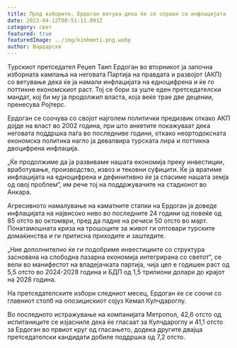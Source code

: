 ```yaml
---
title: Пред изборите, Ердоган ветува дека ќе се справи со инфлацијата
date: 2023-04-12T00:51:11.891Z
category: свет
featured: true
featuredImage: ../img/kimhmeti.png.webp
author: Вардарски
---
```


Турскиот претседател Реџеп Таип Ердоган во вторникот ја започна изборната кампања на неговата Партија на правдата и развојот (АКП) со ветување дека ќе ја намали инфлацијата на едноцифрена и ќе го поттикне економскиот раст. Тој се бори за уште еден претседателски мандат, кој би му ја продолжил власта, која веќе трае две децении, пренесува Ројтерс.

Ердоган се соочува со својот најголем политички предизвик откако АКП дојде на власт во 2002 година, при што анкетите покажуваат дека неговата поддршка паѓа во последниве години, откако неортодоксната економска политика нагло ја девалвира турската лира и поттикна двоцифрена инфлација.

„Ќе продолжиме да ја развиваме нашата економија преку инвестиции, вработување, производство, извоз и тековни суфицити. Ќе ја вратиме инфлацијата на едноцифрена и дефинитивно ќе ја спасиме нашата земја од овој проблем“, им рече тој на поддржувачите на стадионот во Анкара.

Агресивното намалување на каматните стапки на Ердоган ја доведе инфлацијата на највисоко ниво во последните 24 години од повеќе од 85 отсто во октомври, пред да падне на речиси 50 отсто во март. Понатамошната криза на трошоците за живот ги оптовари турските домаќинства и ги притисна приходите и заштедите.

„Ние дополнително ќе ги подобриме инвестициите со структура заснована на слободна пазарна економија интегрирана со светот“, се вели во манифестот на владејачката партија, чија цел е годишен раст од 5,5 отсто во 2024-2028 година и БДП од 1,5 трилиони долари до крајот на 2028 година.

На претседателските избори следниот месец, Ердоган ќе се соочи со главниот столб на опозицискиот сојуз Кемал Кулчдароглу.

Во последното истражување на компанијата Метропол, 42,6 отсто од испитаниците се изјасниле дека ќе гласаат за Кулчдароглу и 41,1 отсто за Ердоган во првиот круг од гласањето, додека другите двајца претседателски кандидати добиле поддршка од 7,2 отсто.
